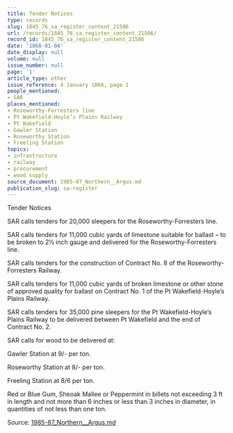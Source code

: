 ```yaml
---
title: Tender Notices
type: records
slug: 1845_76_sa_register_content_21506
url: /records/1845_76_sa_register_content_21506/
record_id: 1845_76_sa_register_content_21506
date: '1868-01-04'
date_display: null
volume: null
issue_number: null
page: '1'
article_type: other
issue_reference: 4 January 1868, page 1
people_mentioned:
- SAR
places_mentioned:
- Roseworthy-Forresters line
- Pt Wakefield-Hoyle’s Plains Railway
- Pt Wakefield
- Gawler Station
- Roseworthy Station
- Freeling Station
topics:
- infrastructure
- railway
- procurement
- wood supply
source_document: 1985-87_Northern__Argus.md
publication_slug: sa-register
---
```


Tender Notices

SAR calls tenders for 20,000 sleepers for the Roseworthy-Forresters line.

SAR calls tenders for 11,000 cubic yards of limestone suitable for ballast – to be broken to 2½ inch gauge and delivered for the Roseworthy-Forresters line.

SAR calls tenders for the construction of Contract No. 8 of the Roseworthy-Forresters Railway.

SAR calls tenders for 11,000 cubic yards of broken limestone or other stone of approved quality for ballast on Contract No. 1 of the Pt Wakefield-Hoyle’s Plains Railway.

SAR calls tenders for 35,000 pine sleepers for the Pt Wakefield-Hoyle’s Plains Railway to be delivered between Pt Wakefield and the end of Contract No. 2.

SAR calls for wood to be delivered at:

Gawler Station at 9/- per ton.

Roseworthy Station at 8/- per ton.

Freeling Station at 8/6 per ton.

Red or Blue Gum, Sheoak Mallee or Peppermint in billets not exceeding 3 ft in length and not more than 6 inches or less than 3 inches in diameter, in quantities of not less than one ton.

Source: [1985-87_Northern__Argus.md](/downloads/markdown/1985-87_Northern__Argus.md)

